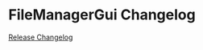 # FileManagerGui Changelog

[Release Changelog](https://github.com/spryker/file-manager-gui/releases)
